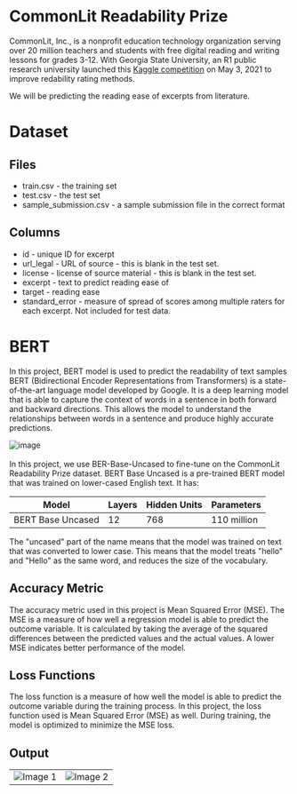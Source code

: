 # CommonLit Readability Prize

CommonLit, Inc., is a nonprofit education technology organization serving over 20 million teachers and students with free digital reading and writing lessons for grades 3-12.
With Georgia State University, an R1 public research university launched this <a href="https://www.kaggle.com/competitions/commonlitreadabilityprize/overview">Kaggle competition</a> on May 3, 2021 to improve redability rating methods.

We will be predicting the reading ease of excerpts from literature.

# Dataset

## Files
- train.csv - the training set
- test.csv - the test set
- sample_submission.csv - a sample submission file in the correct format
## Columns
- id - unique ID for excerpt
- url_legal - URL of source - this is blank in the test set.
- license - license of source material - this is blank in the test set.
- excerpt - text to predict reading ease of
- target - reading ease
- standard_error - measure of spread of scores among multiple raters for each excerpt. Not included for test data.

# BERT 

In this project, BERT model is used to  predict the readability of text samples BERT (Bidirectional Encoder Representations from Transformers) is a state-of-the-art language model developed by Google. It is a deep learning model that is able to capture the context of words in a sentence in both forward and backward directions. This allows the model to understand the relationships between words in a sentence and produce highly accurate predictions.
<br>

![image](https://user-images.githubusercontent.com/91772980/233765519-7ad5be1e-5f4b-4836-82f4-f5c7a2eee5eb.png)
<br>
<br>
In this project, we use BER-Base-Uncased to fine-tune on the CommonLit Readability Prize dataset. BERT Base Uncased is a pre-trained BERT model that was trained on lower-cased English text. It has: 
<br>


| Model | Layers | Hidden Units | Parameters |
|-------|--------|--------------|------------|
| BERT Base Uncased | 12 | 768 | 110 million |

The "uncased" part of the name means that the model was trained on text that was converted to lower case. This means that the model treats "hello" and "Hello" as the same word, and reduces the size of the vocabulary.


## Accuracy Metric

The accuracy metric used in this project is Mean Squared Error (MSE). The MSE is a measure of how well a regression model is able to predict the outcome variable. It is calculated by taking the average of the squared differences between the predicted values and the actual values. A lower MSE indicates better performance of the model.

## Loss Functions

The loss function is a measure of how well the model is able to predict the outcome variable during the training process. In this project, the loss function used is Mean Squared Error (MSE) as well. During training, the model is optimized to minimize the MSE loss.

## Output
<table>
  <tr>
    <td><img src="loss.png" alt="Image 1"></td>
    <td><img src="mse.png" alt="Image 2"></td>
  </tr>
</table>

